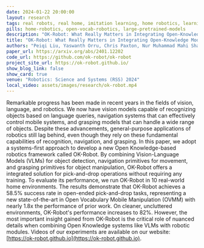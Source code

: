 ```yaml
---
date: 2024-01-22 20:00:00
layout: research 
tags: real robots, real home, imitation learning, home robotics, learning from demonstration, robotics dataset,  robot foundational model
pills: home-robotics, open-vocab-robotics, large-pretrained-models
description: "OK-Robot: What Really Matters in Integrating Open-Knowledge Models for Robotics"
title: "OK-Robot: What Really Matters in Integrating Open-Knowledge Models for Robotics"
authors: "Peiqi Liu, Yaswanth Orru, Chris Paxton, Nur Muhammad Mahi Shafiullah*, Lerrel Pinto*"
paper_url: https://arxiv.org/abs/2401.12202
code_url: https://github.com/ok-robot/ok-robot
project_site_url: https://ok-robot.github.io/
show_blog_link: false
show_card: true
venue: "Robotics: Science and Systems (RSS) 2024"
local_video: assets/images/research/ok-robot.mp4
---
```


Remarkable progress has been made in recent years in the fields of vision, language, and robotics. We now have vision models capable of recognizing objects based on language queries, navigation systems that can effectively control mobile systems, and grasping models that can handle a wide range of objects. Despite these advancements, general-purpose applications of robotics still lag behind, even though they rely on these fundamental capabilities of recognition, navigation, and grasping. In this paper, we adopt a systems-first approach to develop a new Open Knowledge-based robotics framework called OK-Robot. By combining Vision-Language Models (VLMs) for object detection, navigation primitives for movement, and grasping primitives for object manipulation, OK-Robot offers a integrated solution for pick-and-drop operations without requiring any training. To evaluate its performance, we run OK-Robot in 10 real-world home environments. The results demonstrate that OK-Robot achieves a 58.5% success rate in open-ended pick-and-drop tasks, representing a new state-of-the-art in Open Vocabulary Mobile Manipulation (OVMM) with nearly 1.8x the performance of prior work. On cleaner, uncluttered environments, OK-Robot's performance increases to 82%. However, the most important insight gained from OK-Robot is the critical role of nuanced details when combining Open Knowledge systems like VLMs with robotic modules. Videos of our experiments are available on our website: [https://ok-robot.github.io](https://ok-robot.github.io).
